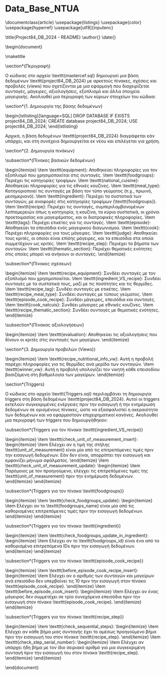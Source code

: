 # Data_Base_NTUA

\documentclass{article}
\usepackage{listings}
\usepackage{color}
\usepackage{hyperref}
\usepackage[utf8]{inputenc}

\title{Project84\_DB\_2024 - README}
\author{}
\date{}

\begin{document}

\maketitle

\section*{Περιγραφή}

Ο κώδικας στο αρχείο \texttt{mastercef.sql} δημιουργεί μια βάση δεδομένων \texttt{project84\_DB\_2024} με αρκετούς πίνακες, σχέσεις και προβολές (views) που σχετίζονται με μια εφαρμογή που διαχειρίζεται συνταγές, μάγειρες, αξιολογήσεις, εξοπλισμό και άλλα στοιχεία μαγειρικής. Ακολουθεί μια περιγραφή των κύριων στοιχείων του κώδικα:

\section*{1. Δημιουργία της βάσης δεδομένων}

\begin{lstlisting}[language=SQL]
DROP DATABASE IF EXISTS project84_DB_2024;
CREATE database project84_DB_2024;
USE project84_DB_2024;
\end{lstlisting}

Αρχικά, η βάση δεδομένων \texttt{project84\_DB\_2024} διαγράφεται εάν υπάρχει, και στη συνέχεια δημιουργείται εκ νέου και επιλέγεται για χρήση.

\section*{2. Δημιουργία πινάκων}

\subsection*{Πίνακες βασικών δεδομένων}

\begin{itemize}
    \item \texttt{equipment}: Αποθηκεύει πληροφορίες για τον εξοπλισμό που χρησιμοποιείται στις συνταγές.
    \item \texttt{foodgroups}: Περιέχει τις κατηγορίες τροφίμων.
    \item \texttt{national\_cuisine}: Αποθηκεύει πληροφορίες για τις εθνικές κουζίνες.
    \item \texttt{meal\_type}: Κατηγοριοποιεί τις συνταγές με βάση τον τύπο γεύματος (π.χ., πρωινό, μεσημεριανό).
    \item \texttt{ingredient}: Περιέχει τα συστατικά των συνταγών, με αναφορές στις κατηγορίες τροφίμων (\texttt{foodgroups}).
    \item \texttt{recipe}: Περιέχει τις συνταγές, συμπεριλαμβανομένων λεπτομερειών όπως η κατηγορία, η κουζίνα, τα κύρια συστατικά, οι χρόνοι προετοιμασίας και μαγειρέματος, και οι διατροφικές πληροφορίες.
    \item \texttt{tags}: Περιέχει ετικέτες για τις συνταγές.
    \item \texttt{episode}: Αποθηκεύει τα επεισόδια ενός μαγειρικού διαγωνισμού.
    \item \texttt{cook}: Περιέχει πληροφορίες για τους μάγειρες.
    \item \texttt{judge}: Αποθηκεύει τους κριτές, οι οποίοι είναι επίσης μάγειρες, και τα επεισόδια στα οποία συμμετέχουν ως κριτές.
    \item \texttt{recipe\_step}: Περιέχει τα βήματα των συνταγών.
    \item \texttt{thematic\_section}: Περιέχει θεματικές ενότητες στις οποίες μπορεί να ανήκουν οι συνταγές.
\end{itemize}

\subsection*{Πίνακες σχέσεων}

\begin{itemize}
    \item \texttt{recipe\_equipment}: Συνδέει συνταγές με τον εξοπλισμό που χρησιμοποιείται.
    \item \texttt{ingredient\_VS\_recipe}: Συνδέει συνταγές με τα συστατικά τους, μαζί με τις ποσότητες και τις θερμίδες.
    \item \texttt{recipe\_tag}: Συνδέει συνταγές με ετικέτες.
    \item \texttt{recipe\_meal\_type}: Συνδέει συνταγές με τύπους γεύματος.
    \item \texttt{episode\_cook\_recipe}: Συνδέει μάγειρες, επεισόδια και συνταγές.
    \item \texttt{cook\_natcuis}: Συνδέει μάγειρες με εθνικές κουζίνες.
    \item \texttt{recipe\_thematic\_section}: Συνδέει συνταγές με θεματικές ενότητες.
\end{itemize}

\subsection*{Πίνακας αξιολογήσεων}

\begin{itemize}
    \item \texttt{evaluation}: Αποθηκεύει τις αξιολογήσεις που δίνουν οι κριτές στις συνταγές των μαγείρων.
\end{itemize}

\section*{3. Δημιουργία προβολών (Views)}

\begin{itemize}
    \item \texttt{recipe\_nutritional\_info\_vw}: Αυτή η προβολή παρέχει πληροφορίες για τις θερμίδες ανά μερίδα των συνταγών.
    \item \texttt{winner\_vw}: Αυτή η προβολή υπολογίζει τον νικητή κάθε επεισοδίου βασιζόμενη στη βαθμολογία των μαγείρων.
\end{itemize}

\section*{Triggers}

Ο κώδικας στο αρχείο \texttt{Triggers.sql} περιλαμβάνει τη δημιουργία triggers στη βάση δεδομένων \texttt{project84\_DB\_2024}. Αυτοί οι triggers εκτελούν συγκεκριμένες ενέργειες πριν την εισαγωγή ή την ενημέρωση δεδομένων σε ορισμένους πίνακες, ώστε να εξασφαλιστεί η ακεραιότητα των δεδομένων και να εφαρμοστούν επιχειρηματικοί κανόνες. Ακολουθεί μια περιγραφή των triggers που δημιουργήθηκαν:

\subsection*{Triggers για τον πίνακα \texttt{ingredient\_VS\_recipe}}

\begin{itemize}
    \item \texttt{check\_unit\_of\_measurement\_insert}:
        \begin{itemize}
            \item Ελέγχει αν η τιμή της στήλης \texttt{unit\_of\_measurement} είναι μία από τις επιτρεπόμενες τιμές πριν την εισαγωγή δεδομένων. Εάν δεν είναι, απορρίπτει την εισαγωγή και εμφανίζει μήνυμα σφάλματος.
        \end{itemize}
    \item \texttt{check\_unit\_of\_measurement\_update}:
        \begin{itemize}
            \item Παρόμοιος με τον προηγούμενο, ελέγχει τις επιτρεπόμενες τιμές της \texttt{unit\_of\_measurement} πριν την ενημέρωση δεδομένων.
        \end{itemize}
\end{itemize}

\subsection*{Triggers για τον πίνακα \texttt{foodgroups}}

\begin{itemize}
    \item \texttt{check\_foodgroups\_update}:
        \begin{itemize}
            \item Ελέγχει αν το \texttt{foodgroups\_name} είναι μία από τις καθορισμένες επιτρεπόμενες τιμές πριν την εισαγωγή δεδομένων.
        \end{itemize}
\end{itemize}

\subsection*{Triggers για τον πίνακα \texttt{ingredient}}

\begin{itemize}
    \item \texttt{check\_foodgroups\_update\_in\_ingredient}:
        \begin{itemize}
            \item Ελέγχει αν το \texttt{foodgroups\_id} είναι ένα από τα καθορισμένα επιτρεπόμενα IDs πριν την εισαγωγή δεδομένων.
        \end{itemize}
\end{itemize}

\subsection*{Triggers για τον πίνακα \texttt{episode\_cook\_recipe}}

\begin{itemize}
    \item \texttt{before\_episode\_cook\_recipe\_insert}:
        \begin{itemize}
            \item Ελέγχει αν ο αριθμός των συνταγών και μαγείρων ανά επεισόδιο δεν υπερβαίνει τις 10 πριν την εισαγωγή στον πίνακα \texttt{episode\_cook\_recipe}.
        \end{itemize}
    \item \texttt{before\_episode\_cook\_insert}:
        \begin{itemize}
            \item Ελέγχει αν ένας μάγειρας δεν συμμετέχει σε τρία συνεχόμενα επεισόδια πριν την εισαγωγή στον πίνακα \texttt{episode\_cook\_recipe}.
        \end{itemize}
\end{itemize}

\subsection*{Triggers για τον πίνακα \texttt{recipe\_step}}

\begin{itemize}
    \item \texttt{check\_sequential\_steps}:
        \begin{itemize}
            \item Ελέγχει αν κάθε βήμα μιας συνταγής έχει το αμέσως προηγούμενο βήμα πριν την εισαγωγή του στον πίνακα \texttt{recipe\_step}.
        \end{itemize}
    \item \texttt{check\_step\_serial\_number}:
        \begin{itemize}
            \item Ελέγχει αν υπάρχει ήδη βήμα με τον ίδιο σειριακό αριθμό για μια συγκεκριμένη συνταγή πριν την εισαγωγή του στον πίνακα \texttt{recipe\_step}.
        \end{itemize}
\end{itemize}

\end{document}
